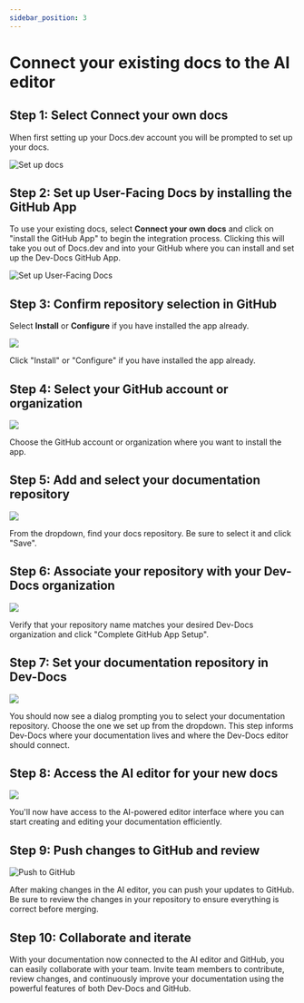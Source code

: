 ```yaml
---
sidebar_position: 3
---
```




# Connect your existing docs to the AI editor

## Step 1: Select **Connect your own docs**

When first setting up your Docs.dev account you will be prompted to set up your docs.

![Set up docs](/img/connect_the_starter_template_to_the_ai_editor/step_8.png)

## Step 2: Set up User-Facing Docs by installing the GitHub App

To use your existing docs, select **Connect your own docs** and click on "install the GitHub App" to begin the integration process. Clicking this will take you out of Docs.dev and into your GitHub where you can install and set up the Dev-Docs GitHub App.

![Set up User-Facing Docs](/img/connect_the_starter_template_to_the_ai_editor/step_11.png)

## Step 3: Confirm repository selection in GitHub

Select **Install** or **Configure** if you have installed the app already.

![](/img/connect_the_starter_template_to_the_ai_editor/step_13.png)

Click "Install" or "Configure" if you have installed the app already.

## Step 4: Select your GitHub account or organization

![](/img/connect_the_starter_template_to_the_ai_editor/step_16.png)

Choose the GitHub account or organization where you want to install the app.

## Step 5: Add and select your documentation repository

![](/img/connect_the_starter_template_to_the_ai_editor/step_17.png)

From the dropdown, find your docs repository. Be sure to select it and click "Save".

## Step 6: Associate your repository with your Dev-Docs organization

![](/img/connect_the_starter_template_to_the_ai_editor/step_22.png)

Verify that your repository name matches your desired Dev-Docs organization and click "Complete GitHub App Setup".

## Step 7: Set your documentation repository in Dev-Docs

![](/img/connect_the_starter_template_to_the_ai_editor/step_25.png)

You should now see a dialog prompting you to select your documentation repository. Choose the one we set up from the dropdown. This step informs Dev-Docs where your documentation lives and where the Dev-Docs editor should connect.

## Step 8: Access the AI editor for your new docs

![](/img/starter_template_edit_docs.png)

You'll now have access to the AI-powered editor interface where you can start creating and editing your documentation efficiently.

## Step 9: Push changes to GitHub and review

![Push to GitHub](/img/connect_the_starter_template_to_the_ai_editor/step_28.png)

After making changes in the AI editor, you can push your updates to GitHub. Be sure to review the changes in your repository to ensure everything is correct before merging.

## Step 10: Collaborate and iterate

With your documentation now connected to the AI editor and GitHub, you can easily collaborate with your team. Invite team members to contribute, review changes, and continuously improve your documentation using the powerful features of both Dev-Docs and GitHub.
